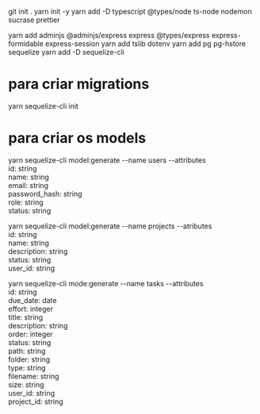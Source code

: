 git init .
yarn init -y
yarn add -D typescript @types/node ts-node nodemon sucrase prettier

yarn add adminjs @adminjs/express express @types/express express-formidable express-session
yarn add tslib dotenv
yarn add pg pg-hstore sequelize 
yarn add -D sequelize-cli


# para criar migrations
yarn sequelize-cli init


# para criar os models
yarn sequelize-cli model:generate --name users --attributes \
    id: string \
    name: string \
    email: string \
    password_hash: string \
    role: string \
    status: string

yarn sequelize-cli model:generate --name projects --atributes \
    id: string \
    name: string \
    description: string \
    status: string \
    user_id: string


yarn sequelize-cli mode:generate --name tasks --attributes \
    id: string \
    due_date: date \
    effort: integer \
    title: string \
    description: string \
    order: integer \
    status: string \
    path: string \
    folder: string \
    type: string \
    filename: string \
    size: string \
    user_id: string \
    project_id: string




